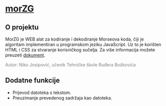 # [morZG](https://n1ko-josipovic.github.io/morZG/)

## O projektu 
  MorZG je WEB alat za kodiranje i dekodiranje Morseova koda, čiji je algoritam implementiran u programskom jeziku JavaScript. Uz to je korišten HTML i CSS za stvaranje korisničkog sučelja. Za više informacija možete preuzeti <a href="https://github.com/n1ko-josipovic/morZG/blob/main/public/files/about.pdf" target="_blank">dokument</a>.

<span style="color:grey">Autor: Niko Josipović, učenik Tehničke škole Ruđera Boškovića</span>

## Dodatne funkcije
* Prijevod datoteka s tekstom.
* Preuzimanje prevedenog sadržaja kao datoteka.
